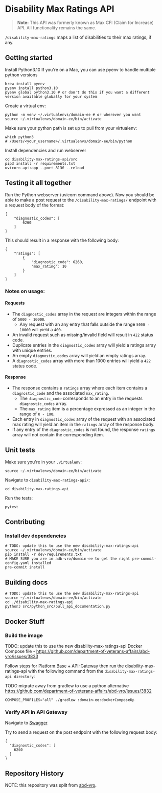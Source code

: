 # Disability Max Ratings API

> **Note:** This API was formerly known as Max CFI (Claim for Increase) API. All functionality remains the same.

`/disability-max-ratings` maps a list of disabilities to their max ratings, if any.

## Getting started

Install Python3.10
If you're on a Mac, you can use pyenv to handle multiple python versions

```
brew install pyenv
pyenv install python3.10
pyenv global python3.10 # or don't do this if you want a different version available globally for your system
```

Create a virtual env:

```
python -m venv ~/.virtualenvs/domain-ee # or wherever you want
source ~/.virtualenvs/domain-ee/bin/activate
```

Make sure your python path is set up to pull from your virtualenv:

```
which python3
# /Users/<your_username>/.virtualenvs/domain-ee/bin/python
```

Install dependencies and run webserver

```
cd disability-max-ratings-api/src
pip3 install -r requirements.txt
uvicorn api:app --port 8130 --reload
```

## Testing it all together

Run the Python webserver (uvicorn command above). Now you should be able to make a post request to the `/disability-max-ratings/`
endpoint with a request body of the format:

```
{
    "diagnostic_codes": [
        6260
    ]
}
```

This should result in a response with the following body:

```
{
    "ratings": [
        {
            "diagnostic_code": 6260,
            "max_rating": 10
        }
    ]
}
```

### Notes on usage:

#### Requests

* The `diagnostic_codes` array in the request are integers within the range of `5000 - 10000`.
    * Any request with an any entry that falls outside the range `5000 - 10000` will yield a `400`.
* An invalid request such as missing/invalid field will result in `422` status code.
* Duplicate entries in the `diagnostic_codes` array will yield a ratings array with unique entries.
* An empty `diagnostic_codes` array will yield an empty ratings array.
* A `diagnostic_codes` array with more than 1000 entries will yield a `422` status code.

#### Response

* The response contains a `ratings` array where each item contains a `diagnostic_code` and the associated `max_rating`.
    * The `diagnostic_code` corresponds to an entry in the requests `diagnostic_codes` array.
    * The `max_rating` item is a percentage expressed as an integer in the range of `0 - 100`.
* Each entry in `diagnostic_codes` array of the request with an associated max rating will yield an item in
  the `ratings` array of the response body.
* If any entry of the `diagnostic_codes` is not found, the response `ratings` array will not contain the corresponding
  item.

## Unit tests

Make sure you're in your `.virtualenv`:

```
source ~/.virtualenvs/domain-ee/bin/activate
```

Navigate to `disability-max-ratings-api/`:

```
cd disability-max-ratings-api
```

Run the tests:

```
pytest
```

## Contributing

### Install dev dependencies

```
# TODO: update this to use the new disability-max-ratings-api
source ~/.virtualenvs/domain-ee/bin/activate
pip install -r dev-requirements.txt
# MAKE SURE you are in adb-vro/domain-ee to get the right pre-commit-config.yaml installed
pre-commit install
```

## Building docs

```
# TODO: update this to use the new disability-max-ratings-api
source ~/.virtualenvs/domain-ee/bin/activate
cd ./disability-max-ratings-api
python3 src/python_src/pull_api_documentation.py
```

## Docker Stuff

### Build the image

 TODO: update this to use the new disability-max-ratings-api Docker Compose file - <https://github.com/department-of-veterans-affairs/abd-vro/issues/3833>

Follow steps for
[Platform Base + API-Gateway](https://github.com/department-of-veterans-affairs/abd-vro/wiki/Docker-Compose#platform-base)
then run the disability-max-ratings-api with the following command from the `disability-max-ratings-api directory`:

TODO migrate away from gradlew to use a python alternative <https://github.com/department-of-veterans-affairs/abd-vro/issues/3832>
```
COMPOSE_PROFILES="all" ./gradlew :domain-ee:dockerComposeUp
```

### Verify API in API Gateway

Navigate to [Swagger](http://localhost:8060/webjars/swagger-ui/index.html?urls.primaryName=3.%20Max%20CFI%20API)

Try to send a request on the post endpoint with the following request body:

```
{
  "diagnostic_codes": [
    6260
  ]
}
```

## Repository History

NOTE: this repository was split from [abd-vro](https://github.com/department-of-veterans-affairs/abd-vro/tree/develop/domain-ee/ee-max-cfi-app).
